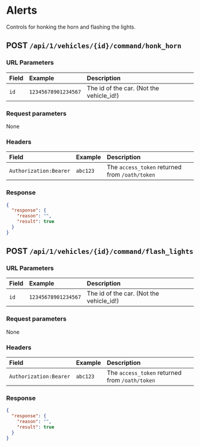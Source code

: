 # Alerts

Controls for honking the horn and flashing the lights.

## POST `/api/1/vehicles/{id}/command/honk_horn`

### URL Parameters

| Field |  Example | Description |
| :--- | :--- | :--- |
| `id` | `12345678901234567` | The id of the car. (Not the vehicle_id!) |

### Request parameters

None

### Headers

| Field |  Example | Description |
| :--- | :--- | :--- |
| `Authorization:Bearer` | `abc123` | The `access_token` returned from `/oath/token` |

### Response

```json
{
  "response": {
    "reason": "",
    "result": true
  }
}
```

## POST `/api/1/vehicles/{id}/command/flash_lights`

### URL Parameters

| Field |  Example | Description |
| :--- | :--- | :--- |
| `id` | `12345678901234567` | The id of the car. (Not the vehicle_id!) |

### Request parameters

None

### Headers

| Field |  Example | Description |
| :--- | :--- | :--- |
| `Authorization:Bearer` | `abc123` | The `access_token` returned from `/oath/token` |

### Response

```json
{
  "response": {
    "reason": "",
    "result": true
  }
}
```
